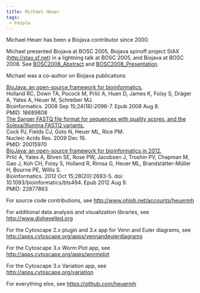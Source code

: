 ```yaml
---
title: Michael Heuer
tags:
 - People
---
```


Michael Heuer has been a Biojava contributor since 2000.

Michael presented Biojava at BOSC 2005, Biojava spinoff project StAX
(http://stax.sf.net) in a lightning talk at BOSC 2005, and Biojava at
BOSC 2008. See [BOSC2008\_Abstract](BOSC2008_Abstract "wikilink") and
[BOSC2008\_Presentation](BOSC2008_Presentation "wikilink").

Michael was a co-author on Biojava publications

[BioJava: an open-source framework for
bioinformatics.](http://www.ncbi.nlm.nih.gov/pubmed/18689808)  
Holland RC, Down TA, Pocock M, Prlić A, Huen D, James K, Foisy S, Dräger
A, Yates A, Heuer M, Schreiber MJ.  
Bioinformatics. 2008 Sep 15;24(18):2096-7. Epub 2008 Aug 8.  
PMID: 18689808  
 [The Sanger FASTQ file format for sequences with quality scores, and
the Solexa/Illumina FASTQ
variants.](http://www.ncbi.nlm.nih.gov/pubmed/20015970)  
Cock PJ, Fields CJ, Goto N, Heuer ML, Rice PM.  
Nucleic Acids Res. 2009 Dec 16.  
PMID: 20015970  
 [BioJava: an open-source framework for bioinformatics in
2012.](http://www.ncbi.nlm.nih.gov/pubmed/22877863)  
Prlić A, Yates A, Bliven SE, Rose PW, Jacobsen J, Troshin PV, Chapman M,
Gao J, Koh CH, Foisy S, Holland R, Rimsa G, Heuer ML,
Brandstätter-Müller H, Bourne PE, Willis S.  
Bioinformatics. 2012 Oct 15;28(20):2693-5. doi:
10.1093/bioinformatics/bts494. Epub 2012 Aug 9.  
PMID: 22877863  

For source code contributions, see
<http://www.ohloh.net/accounts/heuermh>

For additional data analysis and visualization libraries, see
<http://www.dishevelled.org>

For the Cytoscape 2.x plugin and 3.x app for Venn and Euler diagrams,
see <http://apps.cytoscape.org/apps/vennandeulerdiagrams>

For the Cytoscape 3.x Worm Plot app, see
<http://apps.cytoscape.org/apps/wormplot>

For the Cytoscape 3.x Variation app, see
<http://apps.cytoscape.org/variation>

For everything else, see <https://github.com/heuermh>
